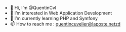 - 👋 Hi, I’m @QuentinCvl
- 👀 I’m interested in Web Application Development
- 🌱 I’m currently learning PHP and Symfony
- 📫 How to reach me : quentincuvelier@laposte.netzd

<!---
QuentinCvl/QuentinCvl is a ✨ special ✨ repository because its `README.md` (this file) appears on your GitHub profile.
You can click the Preview link to take a look at your changes.
--->
